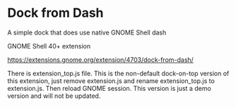 # Dock from Dash

A simple dock that does use native GNOME Shell dash

GNOME Shell 40+ extension

https://extensions.gnome.org/extension/4703/dock-from-dash/

There is extension_top.js file. This is the non-default dock-on-top version of this extension, just remove extension.js and rename extension_top.js to extension.js. Then reload GNOME session. This version is just a demo version and will not be updated.
